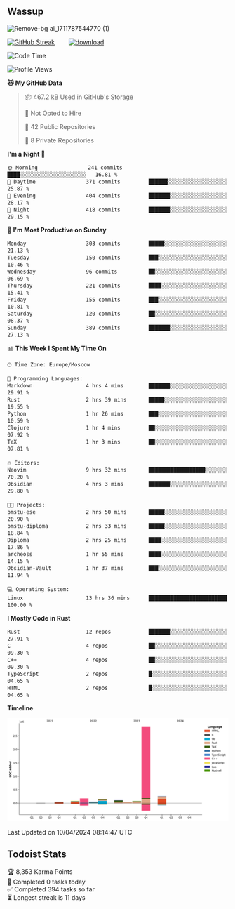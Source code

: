 ## Wassup

![Remove-bg ai_1711787544770 (1)](https://github.com/archeoss/archeoss/assets/68448737/e31def6e-524e-4c2b-930d-f672afbf4b77)

<!--
-->

[![GitHub Streak](http://github-readme-streak-stats.herokuapp.com?user=archeoss&theme=shades-of-purple&hide_border=true&date_format=j%20M%5B%20Y%5D)](https://git.io/streak-stats)&nbsp;&nbsp;&nbsp;&nbsp;&nbsp;&nbsp;&nbsp;&nbsp;[![download](https://user-images.githubusercontent.com/68448737/147796309-d8b65b1d-4dde-40d9-b03a-2b42aaa6cd43.jpeg)
](http://bmstu.ru/)

<!--START_SECTION:waka-->
![Code Time](http://img.shields.io/badge/Code%20Time-2%2C602%20hrs%201%20min-blue)

![Profile Views](http://img.shields.io/badge/Profile%20Views-22-blue)

**🐱 My GitHub Data** 

> 📦 467.2 kB Used in GitHub's Storage 
 > 
> 🚫 Not Opted to Hire
 > 
> 📜 42 Public Repositories 
 > 
> 🔑 8 Private Repositories 
 > 
**I'm a Night 🦉** 

```text
🌞 Morning                241 commits         ████░░░░░░░░░░░░░░░░░░░░░   16.81 % 
🌆 Daytime                371 commits         ██████░░░░░░░░░░░░░░░░░░░   25.87 % 
🌃 Evening                404 commits         ███████░░░░░░░░░░░░░░░░░░   28.17 % 
🌙 Night                  418 commits         ███████░░░░░░░░░░░░░░░░░░   29.15 % 
```
📅 **I'm Most Productive on Sunday** 

```text
Monday                   303 commits         █████░░░░░░░░░░░░░░░░░░░░   21.13 % 
Tuesday                  150 commits         ███░░░░░░░░░░░░░░░░░░░░░░   10.46 % 
Wednesday                96 commits          ██░░░░░░░░░░░░░░░░░░░░░░░   06.69 % 
Thursday                 221 commits         ████░░░░░░░░░░░░░░░░░░░░░   15.41 % 
Friday                   155 commits         ███░░░░░░░░░░░░░░░░░░░░░░   10.81 % 
Saturday                 120 commits         ██░░░░░░░░░░░░░░░░░░░░░░░   08.37 % 
Sunday                   389 commits         ███████░░░░░░░░░░░░░░░░░░   27.13 % 
```


📊 **This Week I Spent My Time On** 

```text
🕑︎ Time Zone: Europe/Moscow

💬 Programming Languages: 
Markdown                 4 hrs 4 mins        ███████░░░░░░░░░░░░░░░░░░   29.91 % 
Rust                     2 hrs 39 mins       █████░░░░░░░░░░░░░░░░░░░░   19.55 % 
Python                   1 hr 26 mins        ███░░░░░░░░░░░░░░░░░░░░░░   10.59 % 
Clojure                  1 hr 4 mins         ██░░░░░░░░░░░░░░░░░░░░░░░   07.92 % 
TeX                      1 hr 3 mins         ██░░░░░░░░░░░░░░░░░░░░░░░   07.81 % 

🔥 Editors: 
Neovim                   9 hrs 32 mins       ██████████████████░░░░░░░   70.20 % 
Obsidian                 4 hrs 3 mins        ███████░░░░░░░░░░░░░░░░░░   29.80 % 

🐱‍💻 Projects: 
bmstu-ese                2 hrs 50 mins       █████░░░░░░░░░░░░░░░░░░░░   20.90 % 
bmstu-diploma            2 hrs 33 mins       █████░░░░░░░░░░░░░░░░░░░░   18.84 % 
Diploma                  2 hrs 25 mins       ████░░░░░░░░░░░░░░░░░░░░░   17.86 % 
archeoss                 1 hr 55 mins        ████░░░░░░░░░░░░░░░░░░░░░   14.15 % 
Obsidian-Vault           1 hr 37 mins        ███░░░░░░░░░░░░░░░░░░░░░░   11.94 % 

💻 Operating System: 
Linux                    13 hrs 36 mins      █████████████████████████   100.00 % 
```

**I Mostly Code in Rust** 

```text
Rust                     12 repos            ███████░░░░░░░░░░░░░░░░░░   27.91 % 
C                        4 repos             ██░░░░░░░░░░░░░░░░░░░░░░░   09.30 % 
C++                      4 repos             ██░░░░░░░░░░░░░░░░░░░░░░░   09.30 % 
TypeScript               2 repos             █░░░░░░░░░░░░░░░░░░░░░░░░   04.65 % 
HTML                     2 repos             █░░░░░░░░░░░░░░░░░░░░░░░░   04.65 % 
```



**Timeline**

![Lines of Code chart](https://raw.githubusercontent.com/archeoss/archeoss/master/assets/bar_graph.png)


 Last Updated on 10/04/2024 08:14:47 UTC
<!--END_SECTION:waka-->

## Todoist Stats

<!-- TODO-IST:START -->
🏆  8,353 Karma Points           
🌸  Completed 0 tasks today           
✅  Completed 394 tasks so far           
⏳  Longest streak is 11 days
<!-- TODO-IST:END -->
